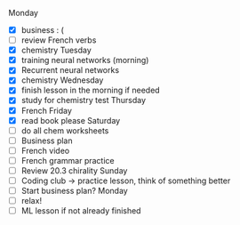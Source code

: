 Monday
- [x] business : (
- [ ] review French verbs
- [x] chemistry
Tuesday
- [x] training neural networks (morning)
- [x] Recurrent neural networks
- [x] chemistry
Wednesday
- [x] finish lesson in the morning if needed
- [x] study for chemistry test
Thursday
- [x] French
Friday
- [x] read book please
Saturday
- [ ] do all chem worksheets
- [ ] Business plan
- [ ] French video
- [ ] French grammar practice
- [ ] Review 20.3 chirality
Sunday
- [ ] Coding club -> practice lesson, think of something better
- [ ] Start business plan?
Monday
- [ ] relax!
- [ ] ML lesson if not already finished